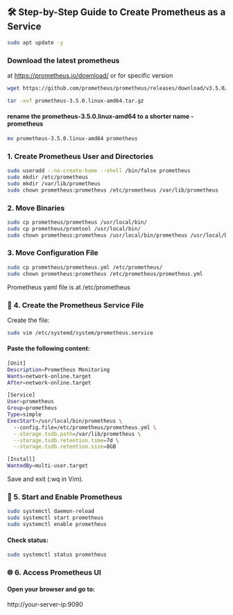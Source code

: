 ## 🛠️ Step-by-Step Guide to Create Prometheus as a Service  
```sh
sudo apt update -y
```
### Download the latest prometheus
at https://prometheus.io/download/
or for specific version
```sh
wget https://github.com/prometheus/prometheus/releases/download/v3.5.0/prometheus-3.5.0.linux-amd64.tar.gz
```
```sh
tar -xvf prometheus-3.5.0.linux-amd64.tar.gz
```
#### rename the prometheus-3.5.0.linux-amd64 to a shorter name - prometheus
```sh
mv prometheus-3.5.0.linux-amd64 prometheus
```

### 1. Create Prometheus User and Directories
```sh
sudo useradd --no-create-home --shell /bin/false prometheus
sudo mkdir /etc/prometheus
sudo mkdir /var/lib/prometheus
sudo chown prometheus:prometheus /etc/prometheus /var/lib/prometheus
```

### 2. Move Binaries
```sh
sudo cp prometheus/prometheus /usr/local/bin/
sudo cp prometheus/promtool /usr/local/bin/
sudo chown prometheus:prometheus /usr/local/bin/prometheus /usr/local/bin/promtool
```
### 3. Move Configuration File
```sh
sudo cp prometheus/prometheus.yml /etc/prometheus/
sudo chown prometheus:prometheus /etc/prometheus/prometheus.yml
```
Prometheus yaml file is at /etc/prometheus
### 📄 4. Create the Prometheus Service File
Create the file:
```sh
sudo vim /etc/systemd/system/prometheus.service
```

#### Paste the following content:
```sh
[Unit]
Description=Prometheus Monitoring
Wants=network-online.target
After=network-online.target

[Service]
User=prometheus
Group=prometheus
Type=simple
ExecStart=/usr/local/bin/prometheus \
  --config.file=/etc/prometheus/prometheus.yml \
  --storage.tsdb.path=/var/lib/prometheus \
  --storage.tsdb.retention.time=7d \
  --storage.tsdb.retention.size=8GB

[Install]
WantedBy=multi-user.target

```

Save and exit (:wq in Vim).

### 🚀 5. Start and Enable Prometheus
```sh
sudo systemctl daemon-reload
sudo systemctl start prometheus
sudo systemctl enable prometheus
```
#### Check status:
```sh
sudo systemctl status prometheus
```

### 🌐 6. Access Prometheus UI
#### Open your browser and go to:

http://your-server-ip:9090
